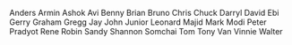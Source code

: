 Anders
Armin
Ashok
Avi
Benny
Brian
Bruno
Chris
Chuck
Darryl
David
Ebi
Gerry
Graham
Gregg
Jay
John
Junior
Leonard
Majid
Mark
Modi
Peter
Pradyot
Rene
Robin
Sandy
Shannon
Somchai
Tom
Tony
Van
Vinnie
Walter
